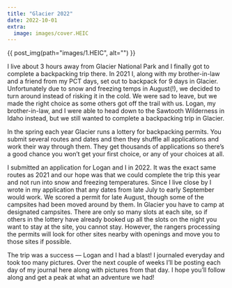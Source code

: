 ```yaml
---
title: "Glacier 2022"
date: 2022-10-01
extra:
  image: images/cover.HEIC
---
```


{{ post_img(path="images/1.HEIC", alt="") }}

I live about 3 hours away from Glacier National Park and I finally got to complete a backpacking trip there. In 2021 I, along with my brother-in-law and a friend from my PCT days, set out to backpack for 9 days in Glacier. Unfortunately due to snow and freezing temps in August(!), we decided to turn around instead of risking it in the cold. We were sad to leave, but we made the right choice as some others got off the trail with us. Logan, my brother-in-law, and I were able to head down to the Sawtooth Wilderness in Idaho instead, but we still wanted to complete a backpacking trip in Glacier.

In the spring each year Glacier runs a lottery for backpacking permits. You submit several routes and dates and then they shuffle all applications and work their way through them. They get thousands of applications so there’s a good chance you won’t get your first choice, or any of your choices at all.

I submitted an application for Logan and I in 2022. It was the exact same routes as 2021 and our hope was that we could complete the trip this year and not run into snow and freezing temperatures. Since I live close by I wrote in my application that any dates from late July to early September would work. We scored a permit for late August, though some of the campsites had been moved around by them. In Glacier you have to camp at designated campsites. There are only so many slots at each site, so if others in the lottery have already booked up all the slots on the night you want to stay at the site, you cannot stay. However, the rangers processing the permits will look for other sites nearby with openings and move you to those sites if possible.

The trip was a success — Logan and I had a blast! I journaled everyday and took too many pictures. Over the next couple of weeks I’ll be posting each day of my journal here along with pictures from that day. I hope you’ll follow along and get a peak at what an adventure we had!

